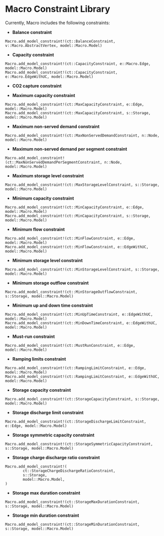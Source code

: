 # Macro Constraint Library

Currently, Macro includes the following constraints:

- **Balance constraint**
```@docs
Macro.add_model_constraint!(ct::BalanceConstraint, v::Macro.AbstractVertex, model::Macro.Model)
```
- **Capacity constraint**
```@docs
Macro.add_model_constraint!(ct::CapacityConstraint, e::Macro.Edge, model::Macro.Model)
Macro.add_model_constraint!(ct::CapacityConstraint, e::Macro.EdgeWithUC, model::Macro.Model)
```
- **CO2 capture constraint**

- **Maximum capacity constraint**
```@docs
Macro.add_model_constraint!(ct::MaxCapacityConstraint, e::Edge, model::Macro.Model)
Macro.add_model_constraint!(ct::MaxCapacityConstraint, s::Storage, model::Macro.Model)
```
- **Maximum non-served demand constraint**
```@docs
Macro.add_model_constraint!(ct::MaxNonServedDemandConstraint, n::Node, model::Macro.Model)
```
- **Maximum non-served demand per segment constraint**
```@docs
Macro.add_model_constraint!(ct::MaxNonServedDemandPerSegmentConstraint, n::Node, model::Macro.Model)
```
- **Maximum storage level constraint**
```@docs
Macro.add_model_constraint!(ct::MaxStorageLevelConstraint, s::Storage, model::Macro.Model)
```
- **Minimum capacity constraint**
```@docs
Macro.add_model_constraint!(ct::MinCapacityConstraint, e::Edge, model::Macro.Model)
Macro.add_model_constraint!(ct::MinCapacityConstraint, s::Storage, model::Macro.Model)
```
- **Minimum flow constraint**
```@docs
Macro.add_model_constraint!(ct::MinFlowConstraint, e::Edge, model::Macro.Model)
Macro.add_model_constraint!(ct::MinFlowConstraint, e::EdgeWithUC, model::Macro.Model)
```
- **Minimum storage level constraint**
```@docs
Macro.add_model_constraint!(ct::MinStorageLevelConstraint, s::Storage, model::Macro.Model)
```
- **Minimum storage outflow constraint**
```@docs
Macro.add_model_constraint!(ct::MinStorageOutflowConstraint, s::Storage, model::Macro.Model)
```
- **Minimum up and down time constraint**
```@docs
Macro.add_model_constraint!(ct::MinUpTimeConstraint, e::EdgeWithUC, model::Macro.Model)
Macro.add_model_constraint!(ct::MinDownTimeConstraint, e::EdgeWithUC, model::Macro.Model)
```
- **Must-run constraint**
```@docs
Macro.add_model_constraint!(ct::MustRunConstraint, e::Edge, model::Macro.Model)
```
- **Ramping limits constraint**
```@docs
Macro.add_model_constraint!(ct::RampingLimitConstraint, e::Edge, model::Macro.Model)
Macro.add_model_constraint!(ct::RampingLimitConstraint, e::EdgeWithUC, model::Macro.Model)
```
- **Storage capacity constraint**
```@docs
Macro.add_model_constraint!(ct::StorageCapacityConstraint, s::Storage, model::Macro.Model)
```
- **Storage discharge limit constraint**
```@docs
Macro.add_model_constraint!(ct::StorageDischargeLimitConstraint, e::Edge, model::Macro.Model)
```
- **Storage symmetric capacity constraint**
```@docs
Macro.add_model_constraint!(ct::StorageSymmetricCapacityConstraint, s::Storage, model::Macro.Model)
```
- **Storage charge discharge ratio constraint**
```@docs
Macro.add_model_constraint!(
        ct::StorageChargeDischargeRatioConstraint,
        s::Storage,
        model::Macro.Model,
)
```
- **Storage max duration constraint**
```@docs
Macro.add_model_constraint!(ct::StorageMaxDurationConstraint, s::Storage, model::Macro.Model)
```
- **Storage min duration constraint**
```@docs
Macro.add_model_constraint!(ct::StorageMinDurationConstraint, s::Storage, model::Macro.Model)
```
